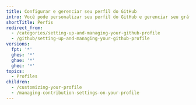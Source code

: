 ```yaml
---
title: Configurar e gerenciar seu perfil do GitHub
intro: Você pode personalizar seu perfil do GitHub e gerenciar seu gráfico de contribuição.
shortTitle: Perfis
redirect_from:
  - /categories/setting-up-and-managing-your-github-profile
  - /github/setting-up-and-managing-your-github-profile
versions:
  fpt: '*'
  ghes: '*'
  ghae: '*'
  ghec: '*'
topics:
  - Profiles
children:
  - /customizing-your-profile
  - /managing-contribution-settings-on-your-profile
---
```


